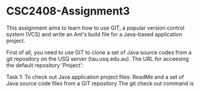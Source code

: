# CSC2408-Assignment3

This assignment aims to learn how to use GIT, a popular version control system (VCS) and write an Ant's build file for a Java-based application project. 

First of all, you need to use GIT to clone a set of Java source codes from a git repository on the USQ server (tau.usq.edu.au). 
The URL for acceesing the default repository 'Project':


Task 1: To check out Java application project files: ReadMe and a set of Java source code files from a GIT repository The git check out command is

